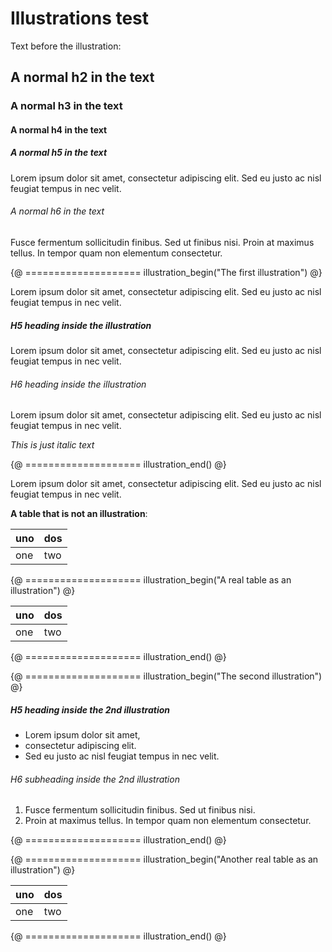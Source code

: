# Illustrations test

Text before the illustration: 

## A normal h2 in the text

### A normal h3 in the text

#### A normal h4 in the text

##### A normal h5 in the text
 
Lorem ipsum dolor sit amet, consectetur adipiscing elit. 
Sed eu justo ac nisl feugiat tempus in nec velit. 

###### A normal h6 in the text

Fusce fermentum sollicitudin finibus. Sed ut finibus nisi. 
Proin at maximus tellus. In tempor quam non elementum consectetur. 
 
{@ ==================== illustration_begin("The first illustration") @}

Lorem ipsum dolor sit amet, consectetur adipiscing elit. 
Sed eu justo ac nisl feugiat tempus in nec velit. 
    
##### H5 heading inside the illustration

Lorem ipsum dolor sit amet, consectetur adipiscing elit. 
Sed eu justo ac nisl feugiat tempus in nec velit. 

###### H6 heading inside the illustration

Lorem ipsum dolor sit amet, consectetur adipiscing elit. 
Sed eu justo ac nisl feugiat tempus in nec velit. 

*This is just italic text*
 
{@ ==================== illustration_end() @}  

Lorem ipsum dolor sit amet, consectetur adipiscing elit. 
Sed eu justo ac nisl feugiat tempus in nec velit. 

**A table that is not an illustration**:

| uno | dos |
| --- | --- |
| one | two |

{@ ==================== illustration_begin("A real table as an illustration") @}

| uno | dos |
| --- | --- |
| one | two |

{@ ==================== illustration_end() @}  


{@ ==================== illustration_begin("The second illustration") @} 

##### H5 heading inside the 2nd illustration

- Lorem ipsum dolor sit amet, 
- consectetur adipiscing elit. 
- Sed eu justo ac nisl feugiat tempus in nec velit. 

###### H6 subheading inside the 2nd illustration

1. Fusce fermentum sollicitudin finibus. Sed ut finibus nisi. 
2. Proin at maximus tellus. In tempor quam non elementum consectetur. 
 
{@ ==================== illustration_end() @}  


{@ ==================== illustration_begin("Another real table as an illustration") @}

| uno | dos |
| --- | --- |
| one | two |

{@ ==================== illustration_end() @}  
